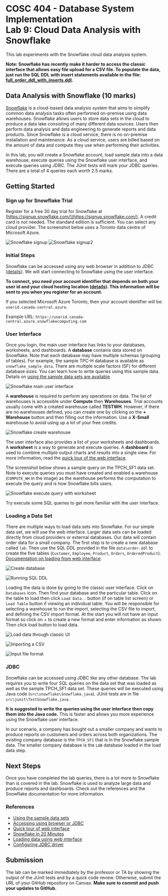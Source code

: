 # COSC 404 - Database System Implementation<br/>Lab 9: Cloud Data Analysis with Snowflake

This lab experiments with the Snowflake cloud data analysis system.

**Note: Snowflake has recently make it harder to access the classic interface that allows easy file upload for a CSV file. To populate the data, just run the SQL DDL with insert statements available in the file: [full_order_ddl_with_inserts.ddl](data/full_order_ddl_with_inserts.ddl).**

## Data Analysis with Snowflake (10 marks)

[Snowflake](https://www.snowflake.com/) is a cloud-based data analysis system that aims to simplify common data analysis tasks often performed on-premise using data warehouses. Snowflake allows users to store data sets in the cloud to produce a data lake consisting of many different data sources. Users then perform data analysis and data engineering to generate reports and data products. Since Snowflake is a cloud service, there is no on-premise installation and maintenance. As a cloud service, users are billed based on the amount of data and compute they use when performing their activities.


In this lab, you will create a Snowflake account, load sample data into a data warehouse, execute queries using the Snowflake user interface, and execute queries using JDBC. The JUnit tests will mark your JDBC queries. There are a total of 4 queries each worth 2.5 marks.

## Getting Started

### Sign up for Snowflake Trial

Register for a free 30 day trial for Snowflake at [https://signup.snowflake.com/](https://signup.snowflake.com/). A credit card is not needed. The standard edition is sufficient. You can select any cloud provider. The screenshot below uses a Toronto data centre of Microsoft Azure.

![Snowflake signup](img/snowflake_signup.png)
![Snowflake signup2](img/snowflake_signup2.png)



### Initial Steps

Snowflake can be accessed using any web browser in addition to JDBC ([details](https://docs.snowflake.com/en/user-guide/setup.html)). We will start connecting to Snowflake using the user interface. 

**To connect, you need your account identifier that depends on both your user id and your cloud hosting location ([details](https://docs.snowflake.com/en/user-guide/admin-account-identifier.html)). This information will be sent to you when you register for an account.**

If you selected Microsoft Azure Toronto, then your account identifier will be: `userid.canada-central.azure`. 

Example URL: `https://userid.canada-central.azure.snowflakecomputing.com`


### User Interface

Once you login, the main user interface has links to your databases, worksheets, and dashboards. A **database** contains data stored on Snowflake. Note that each database may have multiple schemas (grouping of tables). For example, the sample TPC-H database is available as `snowflake_sample_data`. There are multiple scale factors (SF) for different database sizes. You can learn how to write queries using this sample data. Details on [using the sample data sets are available](https://docs.snowflake.com/en/user-guide/sample-data.html).

![Snowflake main user interface](img/snowflake_main_ui.png)

A **warehouse** is required to perform any operations on data. The list of warehouses is accessible under **Compute** then **Warehouses**. Trial accounts usually come with a created warehouse called **TESTWH**. However, if there are no warehouses defined, you can create one by clicking on the **+ Warehouse** button and then filling out the information. Use a **X-Small** warehouse to avoid using up a lot of your free credits.

![Snowflake create warehouse](img/snowflake_create_warehouse.png)

The user interface also provides a list of your worksheets and dashboards. A **worksheet** is a way to generate and execute queries. A **dashboard** is used to combine multiple output charts and results into a single view. For more information, read the [quick tour of the web interface](https://docs.snowflake.com/en/user-guide/snowflake-manager.html).

The screenshot below shows a sample query on the TPCH_SF1 data set. Note to execute queries you must have created and enabled a warehouse (`COMPUTE_WH` in the image) as the warehouse performs the computation to execute the query and is how Snowflake bills users.

![Snowflake execute query with worksheet](img/snowflake_test_query.png)

Try execute some SQL queries to get more familiar with the user interface.

### Loading a Data Set

There are multiple ways to load data sets into Snowflake. For our simple data set, we will use the web interface. Larger data sets can be loaded directly from cloud providers or external databases. Our data will contain order data for a small company. The first step is to create a new database called `lab`. Then use the SQL DDL provided in the file `data\order.ddl` to create the five tables (`Customer`, `Employee`, `Product`, `Orders`, `OrderedProduct`). [Documentation on loading from web interface](https://docs.snowflake.com/en/user-guide/data-load-web-ui.html).

![Create database](img/create_db.png)

![Running SQL DDL](img/run_ddl2.png)

Loading the data is done by going to the classic user interface. Click on `Databases` icon. Then find your database and the particular table. Click on the table to load then click `Load Data..` button (if on table list screen) or `Load Table` button if viewing an individual table. You will be responsible for selecting a warehouse to run the import, selecting the CSV file to import, and defining the CSV import format. At the start you will not have an input format so click on + to create a new format and enter information as shown. Then click load button to load data.

![Load data through classic UI](img/classic_ui_load.png)

![Importing a CSV](img/import_csv.png)

![Input file format](img/load_file_format.png)

### JDBC

Snowflake can be accessed using JDBC like any other database. The lab requires you to write four SQL queries on the data set that was loaded as well as the sample TPCH_SF1 data set. These queries will be executed using Java code (`src\snowflake\Snowflake.java`). JUnit tests are in file `src\junit\TestSnowflake.java`. 

**It is suggested to write the queries using the user interface then copy them into the Java code.** This is faster and allows you more experience using the Snowflake user interface.

In our scenario, a company has bought out a smaller company and wants to produce reports on customers and orders across both organizations. The existing company database is the `TPCH_SF1` that is in the Snowflake sample data. The smaller company database is the `LAB` database loaded in the load data step.

## Next Steps

Once you have completed the lab queries, there is a lot more to Snowflake than is covered in the lab. Snowflake is used to analyze large data and produce reports and dashboards. Check out the references and the Snowflake documentation for more information.

### References

- [Using the sample data sets](https://docs.snowflake.com/en/user-guide/sample-data.html)
- [Accessing using browser or JDBC](https://docs.snowflake.com/en/user-guide/setup.html)
- [Quick tour of web interface](https://docs.snowflake.com/en/user-guide/snowflake-manager.html)
- [Snowflake in 20 Minutes](https://docs.snowflake.com/en/user-guide/getting-started-tutorial.html)
- [Loading data using web interface](https://docs.snowflake.com/en/user-guide/data-load-web-ui.html)
- [Configuring JDBC driver](https://docs.snowflake.com/en/user-guide/jdbc-configure.html)

## Submission

The lab can be marked immediately by the professor or TA by showing the output of the JUnit tests and by a quick code review.  Otherwise, submit the URL of your GitHub repository on Canvas. **Make sure to commit and push your updates to GitHub.**
